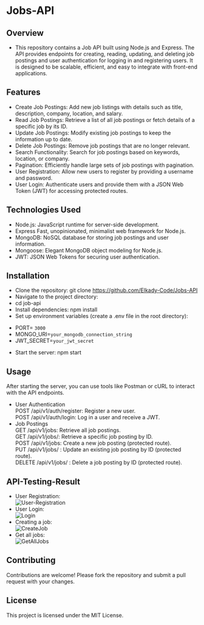 # Jobs-API

## Overview
* This repository contains a Job API built using Node.js and Express. The API provides endpoints for creating, reading, updating, and deleting job postings and user authentication for logging in and registering users. It is designed to be scalable, efficient, and easy to integrate with front-end applications.

## Features
- Create Job Postings: Add new job listings with details such as title, description, company, location, and salary.
- Read Job Postings: Retrieve a list of all job postings or fetch details of a specific job by its ID.
- Update Job Postings: Modify existing job postings to keep the information up to date.
- Delete Job Postings: Remove job postings that are no longer relevant.
- Search Functionality: Search for job postings based on keywords, location, or company.
- Pagination: Efficiently handle large sets of job postings with pagination.
- User Registration: Allow new users to register by providing a username and password.
- User Login: Authenticate users and provide them with a JSON Web Token (JWT) for accessing protected routes.

## Technologies Used
- Node.js: JavaScript runtime for server-side development.
- Express Fast, unopinionated, minimalist web framework for Node.js.
- MongoDB: NoSQL database for storing job postings and user information.
- Mongoose: Elegant MongoDB object modeling for Node.js.
- JWT: JSON Web Tokens for securing user authentication.

## Installation
- Clone the repository: git clone https://github.com/Elkady-Code/Jobs-API
- Navigate to the project directory:
- cd job-api
- Install dependencies: npm install
- Set up environment variables (create a .env file in the root directory):
* PORT= `3000`
* MONGO_URI=`your_mongodb_connection_string`
* JWT_SECRET=`your_jwt_secret`
- Start the server: npm start

## Usage
After starting the server, you can use tools like Postman or cURL to interact with the API endpoints.

- User Authentication <br>
POST /api/v1/auth/register: Register a new user. <br>
POST /api/v1/auth/login: Log in a user and receive a JWT.
- Job Postings <br>
GET /api/v1/jobs: Retrieve all job postings. <br>
GET /api/v1/jobs/: Retrieve a specific job posting by ID. <br>
POST /api/v1/jobs: Create a new job posting (protected route). <br>
PUT /api/v1/jobs/ : Update an existing job posting by ID (protected route). <br>
DELETE /api/v1/jobs/ : Delete a job posting by ID (protected route).

## API-Testing-Result
- User Registration: <br> ![User-Registration](https://github.com/user-attachments/assets/740df2eb-fe22-4664-ab8c-b69e60fc7eca)
- User Login: <br> ![Login](https://github.com/user-attachments/assets/4c448f33-cf28-494d-ab5b-b12764f196a4)
- Creating a job: <br> ![CreateJob](https://github.com/user-attachments/assets/011e5e9b-edc2-4f2e-97ed-b9eedf04542d)
- Get all jobs: <br> ![GetAllJobs](https://github.com/user-attachments/assets/84e2d964-16de-4a4c-b684-2f9c698dfa31)

## Contributing
Contributions are welcome! Please fork the repository and submit a pull request with your changes.

## License
This project is licensed under the MIT License.
